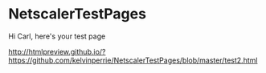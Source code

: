 # NetscalerTestPages
Hi Carl, here's your test page

http://htmlpreview.github.io/?https://github.com/kelvinperrie/NetscalerTestPages/blob/master/test2.html
